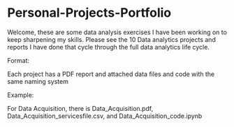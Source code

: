 # Personal-Projects-Portfolio
Welcome, these are some data analysis exercises I have been working on to keep sharpening my skills.
Please see the 10 Data analytics projects and reports I have done that cycle through the full data analytics life cycle.

Format:

Each project has a PDF report and attached data files and code with the same naming system

Example:

For Data Acquisition, there is Data_Acquisition.pdf, Data_Acquisition_servicesfile.csv, and Data_Acquisition_code.ipynb
